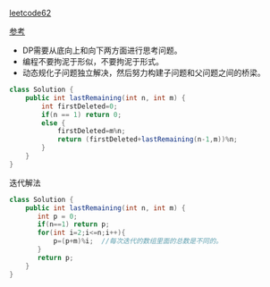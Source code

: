[leetcode62](https://leetcode-cn.com/problems/yuan-quan-zhong-zui-hou-sheng-xia-de-shu-zi-lcof/)

[参考](https://leetcode-cn.com/problems/yuan-quan-zhong-zui-hou-sheng-xia-de-shu-zi-lcof/solution/yuan-quan-zhong-zui-hou-sheng-xia-de-shu-zi-by-lee/)

* DP需要从底向上和向下两方面进行思考问题。
* 编程不要拘泥于形似，不要拘泥于形式。
* 动态规化子问题独立解决，然后努力构建子问题和父问题之间的桥梁。

```java
class Solution {
    public int lastRemaining(int n, int m) {
        int firstDeleted=0;
        if(n == 1) return 0;
        else {
            firstDeleted=m%n;
            return (firstDeleted+lastRemaining(n-1,m))%n;
        }
    }
}
```

迭代解法

```java
class Solution {
    public int lastRemaining(int n, int m) {
       int p = 0;
       if(n==1) return p;
       for(int i=2;i<=n;i++){
           p=(p+m)%i;  //每次迭代的数组里面的总数是不同的。
       }
       return p;
    }
}
```

